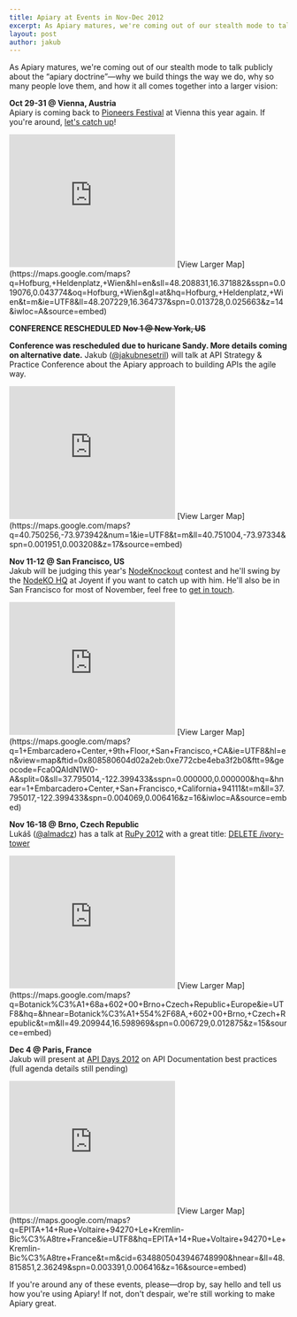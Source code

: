 ```yaml
---
title: Apiary at Events in Nov-Dec 2012
excerpt: As Apiary matures, we're coming out of our stealth mode to talk publicly about the “apiary doctrine”—why we build things the way we do, why so many people love them, and how it all comes together into a larger vision.
layout: post
author: jakub
---
```


As Apiary matures, we're coming out of our stealth mode to talk publicly about the “apiary doctrine”—why we build things the way we do, why so many people love them, and how it all comes together into a larger vision:

**Oct 29-31 @ Vienna, Austria**  
Apiary is coming back to [Pioneers Festival](http://pioneersfestival.com/) at Vienna this year again. If you're around, [let's catch up](http://apiary.io/team)!

<iframe width="300" height="240" frameborder="0" scrolling="no" marginheight="0" marginwidth="0" src="https://maps.google.com/maps?q=Hofburg,+Heldenplatz,+Wien&amp;hl=en&amp;sll=48.208831,16.371882&amp;sspn=0.019076,0.043774&amp;oq=Hofburg,+Wien&amp;gl=at&amp;hq=Hofburg,+Heldenplatz,+Wien&amp;t=m&amp;ie=UTF8&amp;ll=48.207229,16.364737&amp;spn=0.013728,0.025663&amp;z=14&amp;iwloc=A&amp;output=embed">map: https://maps.google.com/maps?q=Hofburg,+Heldenplatz,+Wien&amp;hl=en&amp;sll=48.208831,16.371882&amp;sspn=0.019076,0.043774&amp;oq=Hofburg,+Wien&amp;gl=at&amp;hq=Hofburg,+Heldenplatz,+Wien&amp;t=m&amp;ie=UTF8&amp;ll=48.207229,16.364737&amp;spn=0.013728,0.025663&amp;z=14&amp;iwloc=A&amp;source=embed</iframe>
[View Larger Map](https://maps.google.com/maps?q=Hofburg,+Heldenplatz,+Wien&amp;hl=en&amp;sll=48.208831,16.371882&amp;sspn=0.019076,0.043774&amp;oq=Hofburg,+Wien&amp;gl=at&amp;hq=Hofburg,+Heldenplatz,+Wien&amp;t=m&amp;ie=UTF8&amp;ll=48.207229,16.364737&amp;spn=0.013728,0.025663&amp;z=14&amp;iwloc=A&amp;source=embed)


<p><strong>CONFERENCE RESCHEDULED <del>Nov 1 @ New York, US</del></strong> </p>

**Conference was rescheduled due to huricane Sandy. More details coming on alternative date.** Jakub ([@jakubnesetril](http://twitter.com/jakubnesetril)) will talk at API Strategy & Practice Conference about the Apiary approach to building APIs the agile way.

<iframe width="300" height="240" frameborder="0" scrolling="no" marginheight="0" marginwidth="0" src="https://maps.google.com/maps?q=40.750256,-73.973942&amp;num=1&amp;ie=UTF8&amp;t=m&amp;ll=40.751004,-73.97334&amp;spn=0.001951,0.003208&amp;z=17&amp;output=embed">map: https://maps.google.com/maps?q=40.750256,-73.973942&amp;num=1&amp;ie=UTF8&amp;t=m&amp;ll=40.751004,-73.97334&amp;spn=0.001951,0.003208&amp;z=17&amp;source=embed</iframe>
[View Larger Map](https://maps.google.com/maps?q=40.750256,-73.973942&amp;num=1&amp;ie=UTF8&amp;t=m&amp;ll=40.751004,-73.97334&amp;spn=0.001951,0.003208&amp;z=17&amp;source=embed)


**Nov 11-12 @ San Francisco, US**  
Jakub will be judging this year's [NodeKnockout](http://nodeknockout.com/) contest and he'll swing by the [NodeKO HQ](http://nodeknockout.com/locations) at Joyent if you want to catch up with him. He'll also be in San Francisco for most of November, feel free to [get in touch](http://apiary.io/team).

<iframe width="300" height="240" frameborder="0" scrolling="no" marginheight="0" marginwidth="0" src="https://maps.google.com/maps?q=1+Embarcadero+Center,+9th+Floor,+San+Francisco,+CA&amp;ie=UTF8&amp;hl=en&amp;view=map&amp;ftid=0x808580604d02a2eb:0xe772cbe4eba3f2b0&amp;ftt=9&amp;geocode=Fca0QAIdN1W0-A&amp;split=0&amp;sll=37.795014,-122.399433&amp;sspn=0.000000,0.000000&amp;hq=&amp;hnear=1+Embarcadero+Center,+San+Francisco,+California+94111&amp;t=m&amp;ll=37.795017,-122.399433&amp;spn=0.004069,0.006416&amp;z=16&amp;iwloc=A&amp;output=embed">map: https://maps.google.com/maps?q=1+Embarcadero+Center,+9th+Floor,+San+Francisco,+CA&amp;ie=UTF8&amp;hl=en&amp;view=map&amp;ftid=0x808580604d02a2eb:0xe772cbe4eba3f2b0&amp;ftt=9&amp;geocode=Fca0QAIdN1W0-A&amp;split=0&amp;sll=37.795014,-122.399433&amp;sspn=0.000000,0.000000&amp;hq=&amp;hnear=1+Embarcadero+Center,+San+Francisco,+California+94111&amp;t=m&amp;ll=37.795017,-122.399433&amp;spn=0.004069,0.006416&amp;z=16&amp;iwloc=A&amp;source=embed" style="color:#0000FF;text-align:left</iframe>
[View Larger Map](https://maps.google.com/maps?q=1+Embarcadero+Center,+9th+Floor,+San+Francisco,+CA&amp;ie=UTF8&amp;hl=en&amp;view=map&amp;ftid=0x808580604d02a2eb:0xe772cbe4eba3f2b0&amp;ftt=9&amp;geocode=Fca0QAIdN1W0-A&amp;split=0&amp;sll=37.795014,-122.399433&amp;sspn=0.000000,0.000000&amp;hq=&amp;hnear=1+Embarcadero+Center,+San+Francisco,+California+94111&amp;t=m&amp;ll=37.795017,-122.399433&amp;spn=0.004069,0.006416&amp;z=16&amp;iwloc=A&amp;source=embed)


**Nov 16-18 @ Brno, Czech Republic**  
Lukáš ([@almadcz](http://twitter.com/almadcz)) has a talk at [RuPy 2012](http://rupy.eu/#lukas-linhart-talk) with a great title: [DELETE /ivory-tower](http://rupy.eu/#lukas-linhart-talk)

<iframe width="300" height="240" frameborder="0" scrolling="no" marginheight="0" marginwidth="0" src="https://maps.google.com/maps?q=Botanick%C3%A1+68a+602+00+Brno+Czech+Republic+Europe&amp;ie=UTF8&amp;hq=&amp;hnear=Botanick%C3%A1+554%2F68A,+602+00+Brno,+Czech+Republic&amp;t=m&amp;ll=49.209944,16.598969&amp;spn=0.006729,0.012875&amp;z=15&amp;output=embed">map: https://maps.google.com/maps?q=Botanick%C3%A1+68a+602+00+Brno+Czech+Republic+Europe&amp;ie=UTF8&amp;hq=&amp;hnear=Botanick%C3%A1+554%2F68A,+602+00+Brno,+Czech+Republic&amp;t=m&amp;ll=49.209944,16.598969&amp;spn=0.006729,0.012875&amp;z=15&amp;source=embed</iframe>
[View Larger Map](https://maps.google.com/maps?q=Botanick%C3%A1+68a+602+00+Brno+Czech+Republic+Europe&amp;ie=UTF8&amp;hq=&amp;hnear=Botanick%C3%A1+554%2F68A,+602+00+Brno,+Czech+Republic&amp;t=m&amp;ll=49.209944,16.598969&amp;spn=0.006729,0.012875&amp;z=15&amp;source=embed)

**Dec 4 @ Paris, France**  
Jakub will present at [API Days 2012](http://apidays.io/) on API Documentation best practices (full agenda details still pending)

<iframe width="300" height="240" frameborder="0" scrolling="no" marginheight="0" marginwidth="0" src="https://maps.google.com/maps?q=EPITA+14+Rue+Voltaire+94270+Le+Kremlin-Bic%C3%A8tre+France&amp;ie=UTF8&amp;hq=EPITA+14+Rue+Voltaire+94270+Le+Kremlin-Bic%C3%A8tre+France&amp;t=m&amp;cid=6348805043946748990&amp;hnear=&amp;ll=48.815851,2.36249&amp;spn=0.003391,0.006416&amp;z=16&amp;output=embed">map: https://maps.google.com/maps?q=EPITA+14+Rue+Voltaire+94270+Le+Kremlin-Bic%C3%A8tre+France&amp;ie=UTF8&amp;hq=EPITA+14+Rue+Voltaire+94270+Le+Kremlin-Bic%C3%A8tre+France&amp;t=m&amp;cid=6348805043946748990&amp;hnear=&amp;ll=48.815851,2.36249&amp;spn=0.003391,0.006416&amp;z=16&amp;source=embed</iframe>
[View Larger Map](https://maps.google.com/maps?q=EPITA+14+Rue+Voltaire+94270+Le+Kremlin-Bic%C3%A8tre+France&amp;ie=UTF8&amp;hq=EPITA+14+Rue+Voltaire+94270+Le+Kremlin-Bic%C3%A8tre+France&amp;t=m&amp;cid=6348805043946748990&amp;hnear=&amp;ll=48.815851,2.36249&amp;spn=0.003391,0.006416&amp;z=16&amp;source=embed)

If you're around any of these events, please—drop by, say hello and tell us how you're using Apiary! If not, don't despair, we're still working to make Apiary great.
